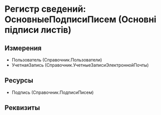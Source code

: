 ﻿# Регистр сведений: ОсновныеПодписиПисем (Основні підписи листів)

## Измерения

- Пользователь (Справочник.Пользователи)
- УчетнаяЗапись (Справочник.УчетныеЗаписиЭлектроннойПочты)

## Ресурсы

- Подпись (Справочник.ПодписиПисем)

## Реквизиты


